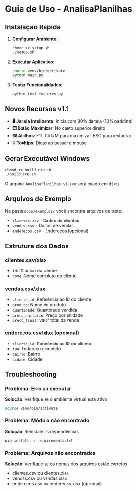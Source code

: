 # Guia de Uso - AnalisaPlanilhas

## Instalação Rápida

1. **Configurar Ambiente:**
   ```bash
   chmod +x setup.sh
   ./setup.sh
   ```

2. **Executar Aplicativo:**
   ```bash
   source venv/bin/activate
   python main.py
   ```

3. **Testar Funcionalidades:**
   ```bash
   python test_features.py
   ```

## Novos Recursos v1.1

- **🖥️ Janela Inteligente**: Inicia com 80% da tela (10% padding)
- **🗖 Botão Maximizar**: No canto superior direito
- **⌨️ Atalhos**: F11, Ctrl+M para maximizar, ESC para restaurar
- **💡 Tooltips**: Dicas ao passar o mouse

## Gerar Executável Windows

```bash
chmod +x build_exe.sh
./build_exe.sh
```

O arquivo `AnalisaPlanilhas_v1.exe` será criado em `dist/`

## Arquivos de Exemplo

Na pasta `docs/exemplos/` você encontra arquivos de teste:
- `clientes.csv` - Dados de clientes
- `vendas.csv` - Dados de vendas  
- `enderecos.csv` - Endereços (opcional)

## Estrutura dos Dados

### clientes.csv/xlsx
- `id`: ID único do cliente
- `nome`: Nome completo do cliente

### vendas.csv/xlsx  
- `cliente_id`: Referência ao ID do cliente
- `produto`: Nome do produto
- `quantidade`: Quantidade vendida
- `preco_unitario`: Preço por unidade
- `preco_final`: Valor total da venda

### enderecos.csv/xlsx (opcional)
- `cliente_id`: Referência ao ID do cliente
- `rua`: Endereço completo
- `bairro`: Bairro
- `cidade`: Cidade

## Troubleshooting

### Problema: Erro ao executar
**Solução:** Verifique se o ambiente virtual está ativo
```bash
source venv/bin/activate
```

### Problema: Módulo não encontrado
**Solução:** Reinstale as dependências
```bash
pip install -r requirements.txt
```

### Problema: Arquivos não encontrados
**Solução:** Verifique se os nomes dos arquivos estão corretos:
- clientes.csv ou clientes.xlsx
- vendas.csv ou vendas.xlsx
- enderecos.csv ou enderecos.xlsx (opcional)